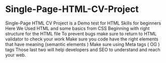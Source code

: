 # Single-Page-HTML-CV-Project
Single-Page HTML CV Project is a Demo test for HTML Skills for beginners <br>
Here We Used HTML and some basics from CSS
Beginning with right structure for the HTML file 
To prevent bugs make sure to return to HTML validator to check your work
Make sure you code have the right elements that have meaning (semantic elements )
Make sure using Meta tags ( OG ) tags
Those last two will help developers and SEO to understand and reach your web.
